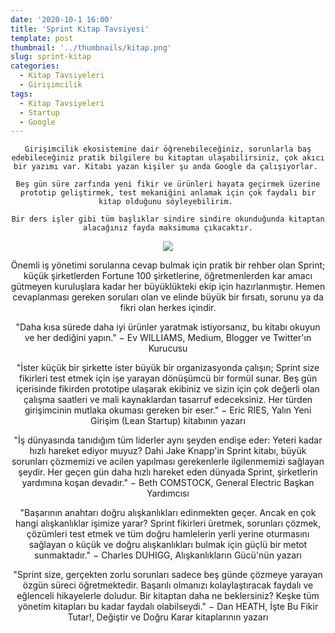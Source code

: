 ```yaml
---
date: '2020-10-1 16:00'
title: 'Sprint Kitap Tavsiyesi'
template: post
thumbnail: '../thumbnails/kitap.png'
slug: sprint-kitap
categories:
  - Kitap Tavsiyeleri
  - Girişimcilik
tags:
  - Kitap Tavsiyeleri
  - Startup
  - Google
---
```

<center>


```
Girişimcilik ekosistemine dair öğrenebileceğiniz, sorunlarla baş edebileceğiniz pratik bilgilere bu kitaptan ulaşabilirsiniz, çok akıcı bir yazımı var. Kitabı yazan kişiler şu anda Google da çalışıyorlar. 

Beş gün süre zarfında yeni fikir ve ürünleri hayata geçirmek üzerine prototip geliştirmek, test mekaniğini anlamak için çok faydalı bir kitap olduğunu söyleyebilirim. 

Bir ders işler gibi tüm başlıklar sindire sindire okunduğunda kitaptan alacağınız fayda maksimuma çıkacaktır.

```

<img src='https://i.dr.com.tr/cache/600x600-0/originals/0000000685533-1.jpg' style='max-height:300px; width:auto' />

Önemli iş yönetimi sorularına cevap bulmak için pratik bir rehber olan Sprint; küçük şirketlerden Fortune 100 şirketlerine, öğretmenlerden kar amacı gütmeyen kuruluşlara kadar her büyüklükteki ekip için hazırlanmıştır. Hemen cevaplanması gereken soruları olan ve elinde büyük bir fırsatı, sorunu ya da fikri olan herkes içindir.

"Daha kısa sürede daha iyi ürünler yaratmak istiyorsanız, bu kitabı okuyun ve her dediğini yapın."
− Ev WILLIAMS, Medium, Blogger ve Twitter'ın Kurucusu

"İster küçük bir şirkette ister büyük bir organizasyonda çalışın; Sprint size fikirleri test etmek için işe yarayan dönüşümcü bir formül sunar. Beş gün içerisinde fikirden prototipe ulaşarak ekibiniz ve sizin için çok değerli olan çalışma saatleri ve mali kaynaklardan tasarruf edeceksiniz. Her türden girişimcinin mutlaka okuması gereken bir eser."
− Eric RIES, Yalın Yeni Girişim (Lean Startup) kitabının yazarı

"İş dünyasında tanıdığım tüm liderler aynı şeyden endişe eder: Yeteri kadar hızlı hareket ediyor muyuz? Dahi Jake Knapp'in Sprint kitabı, büyük sorunları çözmemizi ve acilen yapılması gerekenlerle ilgilenmemizi sağlayan şeydir. Her geçen gün daha hızlı hareket eden dünyada Sprint, şirketlerin yardımına koşan devadır."
− Beth COMSTOCK, General Electric Başkan Yardımcısı

"Başarının anahtarı doğru alışkanlıkları edinmekten geçer. Ancak en çok hangi alışkanlıklar işimize yarar? Sprint fikirleri üretmek, sorunları çözmek, çözümleri test etmek ve tüm doğru hamlelerin yerli yerine oturmasını sağlayan o küçük ve doğru alışkanlıkları bulmak için güçlü bir metot sunmaktadır."
− Charles DUHIGG, Alışkanlıkların Gücü'nün yazarı

"Sprint size, gerçekten zorlu sorunları sadece beş günde çözmeye yarayan özgün süreci öğretmektedir. Başarılı olmanızı kolaylaştıracak faydalı ve eğlenceli hikayelerle doludur. Bir kitaptan daha ne beklersiniz? Keşke tüm yönetim kitapları bu kadar faydalı olabilseydi."
− Dan HEATH, İşte Bu Fikir Tutar!, Değiştir ve Doğru Karar kitaplarının yazarı



</center>

